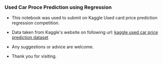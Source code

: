 ### Used Car Proce Prediction using Regression 

* This notebook was used to submit on Kaggle Used card price prediction regression competition.  
* Data taken from Kaggle's website on following url:
  [kaggle used car price prediction dataset](https://www.kaggle.com/competitions/playground-series-s4e9/data)
* Any suggestions or advice are welcome.


* Thank you for visiting.
